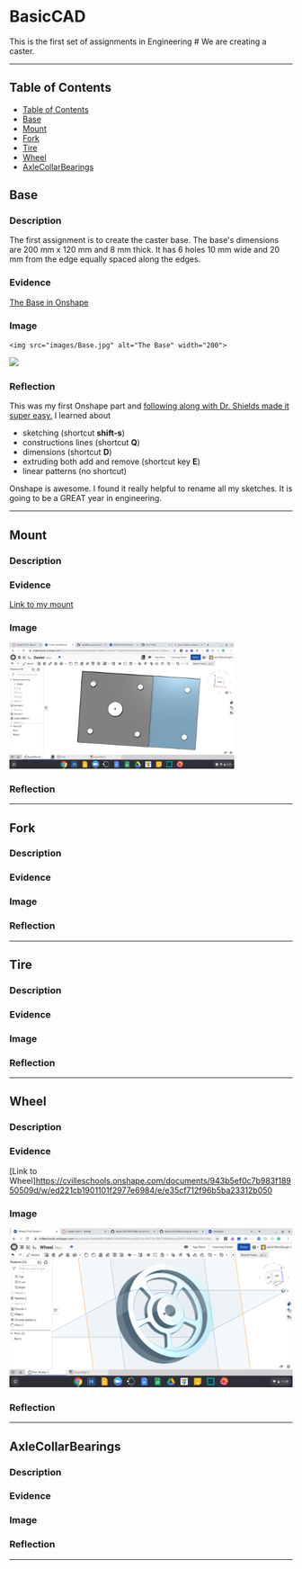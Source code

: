# BasicCAD
This is the first set of assignments in Engineering #
We are creating a caster.

---
## Table of Contents
* [Table of Contents](#Table-of-Contents)
* [Base](#Base)
* [Mount](#Mount)
* [Fork](#Fork)
* [Tire](#Tire)
* [Wheel](#Wheel)
* [AxleCollarBearings](#AxleCollarBearings)

## Base

### Description

The first assignment is to create the caster base.  The base's dimensions are 200 mm x 120 mm and 8 mm thick.  It has 6 holes 10 mm wide and 20 mm from the edge equally spaced along the edges.

### Evidence
[The Base in Onshape](https://cvilleschools.onshape.com/documents/0d70f655203ca304cb3c5b7d/w/f55603f962f6fc74f5548a68/e/41d730c570a8d75fce9f51b6)

### Image

~~~
<img src="images/Base.jpg" alt="The Base" width="200">
~~~
<img src="https://github.com/OneCHSEngr/BasicCAD/blob/master/images/Base.jpg" width="400">

### Reflection

This was my first Onshape part and [following along with Dr. Shields made it super easy.](https://www.youtube.com/watch?v=93BFUD-HAG8&feature=emb_title&scrlybrkr=5670f0b4)  I learned about 
* sketching (shortcut **shift-s**)
* constructions lines (shortcut **Q**)
* dimensions (shortcut **D**)
* extruding both add and remove (shortcut key **E**)
* linear patterns (no shortcut)

Onshape is awesome.  I found it really helpful to rename all my sketches.  It is going to be a GREAT year in engineering.

---


## Mount

### Description

### Evidence

[Link to my mount](https://cvilleschools.onshape.com/documents/404d39e0aee9d0e4001edf6d/w/9da098173baf667b9acf7ba9/e/e481a2acafb7dc142bfaa478)

### Image

<img src="https://github.com/jamilmccollough/BasicCAD/blob/main/Images/Mount.png?raw=true" width="400">

### Reflection

---

## Fork

### Description

### Evidence

### Image

### Reflection

---


## Tire

### Description

### Evidence

### Image

### Reflection

---


## Wheel

### Description


### Evidence

[Link to Wheel]https://cvilleschools.onshape.com/documents/943b5ef0c7b983f18950509d/w/ed221cb1901101f2977e6984/e/e35cf712f96b5ba23312b050
### Image

<img src="https://github.com/jamilmccollough/BasicCAD/blob/main/Images/Wheel.png?raw=true" alt="Wheel.png"/>

### Reflection

---


## AxleCollarBearings

### Description

### Evidence

### Image

### Reflection

---
